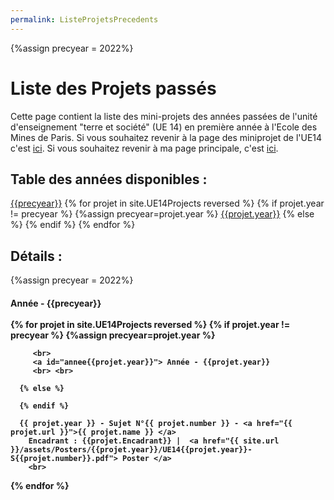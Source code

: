 ```yaml
---
permalink: ListeProjetsPrecedents
---
```

{%assign precyear = 2022%}

# Liste des Projets passés

Cette page contient la liste des mini-projets des années passées de l'unité d'enseignement "terre et société" (UE 14) en première année à l'Ecole des Mines de Paris. Si vous souhaitez revenir à la page des miniprojet de l'UE14 c'est [ici]({{site.url}}/MINES-UE14-miniprojet.html). Si vous souhaitez revenir à ma page principale, c'est [ici]({{site.url}}/index.html).

## Table des années disponibles :

<a href="#annee{{precyear}}"> {{precyear}}</a>
{% for projet in site.UE14Projects reversed %}
      {% if projet.year != precyear %}
         {%assign precyear=projet.year %}
<a href="#annee{{projet.year}}"> {{projet.year}}</a>
      {% else %}
      {% endif %}
{% endfor %}

## Détails :
{%assign precyear = 2022%}
<h4>
         <a id="annee{{precyear}}"> Année - {{precyear}}
         <br> <br>
{% for projet in site.UE14Projects reversed %}
      {% if projet.year != precyear %}
         {%assign precyear=projet.year %}

         <br>
         <a id="annee{{projet.year}}"> Année - {{projet.year}}
         <br> <br>

      {% else %}

      {% endif %}

      {{ projet.year }} - Sujet N°{{ projet.number }} - <a href="{{ projet.url }}">{{ projet.name }} </a>
        Encadrant : {{projet.Encadrant}} |  <a href="{{ site.url }}/assets/Posters/{{projet.year}}/UE14{{projet.year}}-S{{projet.number}}.pdf"> Poster </a>
        <br>
{% endfor %}

